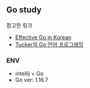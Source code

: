 ## Go study

참고한 링크
* [Effective Go in Korean](https://gosudaweb.gitbooks.io/effective-go-in-korean/content/)
* [Tucker의 Go 언어 프로그래밍](https://youtube.com/playlist?list=PLy-g2fnSzUTBHwuXkWQ834QHDZwLx6v6j) 

### ENV
* intellij + Go
* Go ver: 1.16.7